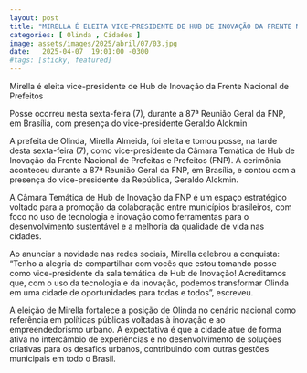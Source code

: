 ```yaml
---
layout: post
title: "MIRELLA É ELEITA VICE-PRESIDENTE DE HUB DE INOVAÇÃO DA FRENTE NACIONAL DE PREFEITOS"
categories: [ Olinda , Cidades ]
image: assets/images/2025/abril/07/03.jpg
date:   2025-04-07  19:01:00 -0300
#tags: [sticky, featured]
---
```

Mirella é eleita vice-presidente de Hub de Inovação da Frente Nacional de Prefeitos

Posse ocorreu nesta sexta-feira (7), durante a 87ª Reunião Geral da FNP, em Brasília, com presença do vice-presidente Geraldo Alckmin

A prefeita de Olinda, Mirella Almeida, foi eleita e tomou posse, na tarde desta sexta-feira (7), como vice-presidente da Câmara Temática de Hub de Inovação da Frente Nacional de Prefeitas e Prefeitos (FNP). A cerimônia aconteceu durante a 87ª Reunião Geral da FNP, em Brasília, e contou com a presença do vice-presidente da República, Geraldo Alckmin.

A Câmara Temática de Hub de Inovação da FNP é um espaço estratégico voltado para a promoção da colaboração entre municípios brasileiros, com foco no uso de tecnologia e inovação como ferramentas para o desenvolvimento sustentável e a melhoria da qualidade de vida nas cidades.

Ao anunciar a novidade nas redes sociais, Mirella celebrou a conquista:
“Tenho a alegria de compartilhar com vocês que estou tomando posse como vice-presidente da sala temática de Hub de Inovação! Acreditamos que, com o uso da tecnologia e da inovação, podemos transformar Olinda em uma cidade de oportunidades para todas e todos”, escreveu.

A eleição de Mirella fortalece a posição de Olinda no cenário nacional como referência em políticas públicas voltadas à inovação e ao empreendedorismo urbano. A expectativa é que a cidade atue de forma ativa no intercâmbio de experiências e no desenvolvimento de soluções criativas para os desafios urbanos, contribuindo com outras gestões municipais em todo o Brasil.